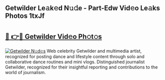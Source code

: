 ## Getwilder Le𝚊k𝚎d N𝚞𝚍e - Part-Edw Vid𝚎o Le𝚊ks Photos 1txJf

# <h2><a href="http://fbd88f8.evod.top/?m=Getwilder">🔗 👉🔴 Getwilder Vid𝚎o Ph𝚘t𝚘s</a></h2>

[![Getwilder N𝚞d𝚎s](https://i.imgur.com/8V9OHl7.gif)](http://fbd88f8.evod.top/?m=Getwilder)
Web celebrity Getwilder and multimedia artist, recognized for posting dance and lifestyle content through solo and collaborative dance routines and mini vlogs. Distinguished journalist Getwilder, recognized for their insightful reporting and contributions to the world of journalism. 
